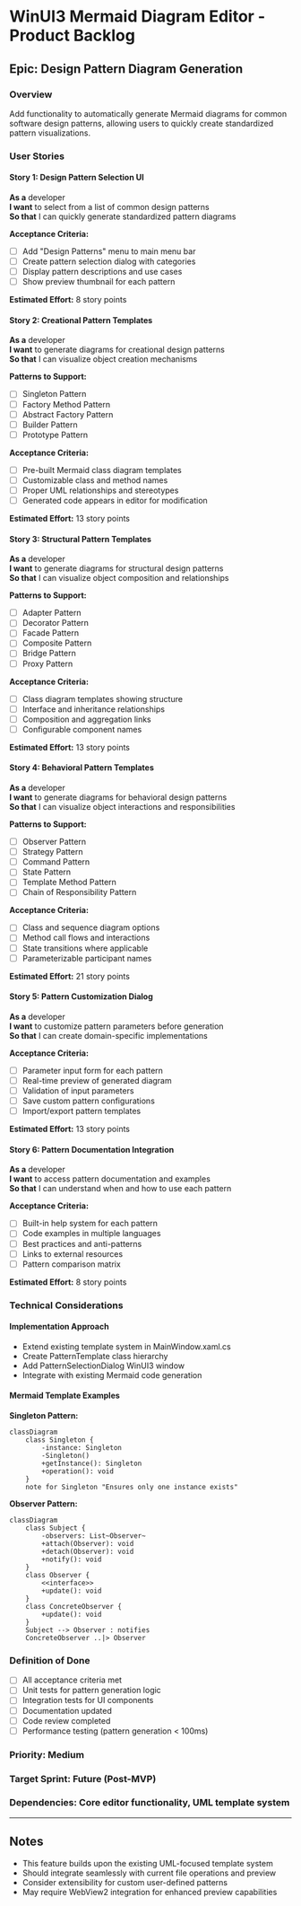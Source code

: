 # WinUI3 Mermaid Diagram Editor - Product Backlog

## Epic: Design Pattern Diagram Generation

### Overview
Add functionality to automatically generate Mermaid diagrams for common software design patterns, allowing users to quickly create standardized pattern visualizations.

### User Stories

#### Story 1: Design Pattern Selection UI
**As a** developer  
**I want** to select from a list of common design patterns  
**So that** I can quickly generate standardized pattern diagrams  

**Acceptance Criteria:**
- [ ] Add "Design Patterns" menu to main menu bar
- [ ] Create pattern selection dialog with categories
- [ ] Display pattern descriptions and use cases
- [ ] Show preview thumbnail for each pattern

**Estimated Effort:** 8 story points

#### Story 2: Creational Pattern Templates
**As a** developer  
**I want** to generate diagrams for creational design patterns  
**So that** I can visualize object creation mechanisms  

**Patterns to Support:**
- [ ] Singleton Pattern
- [ ] Factory Method Pattern  
- [ ] Abstract Factory Pattern
- [ ] Builder Pattern
- [ ] Prototype Pattern

**Acceptance Criteria:**
- [ ] Pre-built Mermaid class diagram templates
- [ ] Customizable class and method names
- [ ] Proper UML relationships and stereotypes
- [ ] Generated code appears in editor for modification

**Estimated Effort:** 13 story points

#### Story 3: Structural Pattern Templates
**As a** developer  
**I want** to generate diagrams for structural design patterns  
**So that** I can visualize object composition and relationships  

**Patterns to Support:**
- [ ] Adapter Pattern
- [ ] Decorator Pattern
- [ ] Facade Pattern
- [ ] Composite Pattern
- [ ] Bridge Pattern
- [ ] Proxy Pattern

**Acceptance Criteria:**
- [ ] Class diagram templates showing structure
- [ ] Interface and inheritance relationships
- [ ] Composition and aggregation links
- [ ] Configurable component names

**Estimated Effort:** 13 story points

#### Story 4: Behavioral Pattern Templates
**As a** developer  
**I want** to generate diagrams for behavioral design patterns  
**So that** I can visualize object interactions and responsibilities  

**Patterns to Support:**
- [ ] Observer Pattern
- [ ] Strategy Pattern
- [ ] Command Pattern
- [ ] State Pattern
- [ ] Template Method Pattern
- [ ] Chain of Responsibility Pattern

**Acceptance Criteria:**
- [ ] Class and sequence diagram options
- [ ] Method call flows and interactions
- [ ] State transitions where applicable
- [ ] Parameterizable participant names

**Estimated Effort:** 21 story points

#### Story 5: Pattern Customization Dialog
**As a** developer  
**I want** to customize pattern parameters before generation  
**So that** I can create domain-specific implementations  

**Acceptance Criteria:**
- [ ] Parameter input form for each pattern
- [ ] Real-time preview of generated diagram
- [ ] Validation of input parameters
- [ ] Save custom pattern configurations
- [ ] Import/export pattern templates

**Estimated Effort:** 13 story points

#### Story 6: Pattern Documentation Integration
**As a** developer  
**I want** to access pattern documentation and examples  
**So that** I can understand when and how to use each pattern  

**Acceptance Criteria:**
- [ ] Built-in help system for each pattern
- [ ] Code examples in multiple languages
- [ ] Best practices and anti-patterns
- [ ] Links to external resources
- [ ] Pattern comparison matrix

**Estimated Effort:** 8 story points

### Technical Considerations

#### Implementation Approach
- Extend existing template system in MainWindow.xaml.cs
- Create PatternTemplate class hierarchy
- Add PatternSelectionDialog WinUI3 window
- Integrate with existing Mermaid code generation

#### Mermaid Template Examples

**Singleton Pattern:**
```mermaid
classDiagram
    class Singleton {
        -instance: Singleton
        -Singleton()
        +getInstance(): Singleton
        +operation(): void
    }
    note for Singleton "Ensures only one instance exists"
```

**Observer Pattern:**
```mermaid
classDiagram
    class Subject {
        -observers: List~Observer~
        +attach(Observer): void
        +detach(Observer): void
        +notify(): void
    }
    class Observer {
        <<interface>>
        +update(): void
    }
    class ConcreteObserver {
        +update(): void
    }
    Subject --> Observer : notifies
    ConcreteObserver ..|> Observer
```

### Definition of Done
- [ ] All acceptance criteria met
- [ ] Unit tests for pattern generation logic
- [ ] Integration tests for UI components
- [ ] Documentation updated
- [ ] Code review completed
- [ ] Performance testing (pattern generation < 100ms)

### Priority: Medium
### Target Sprint: Future (Post-MVP)
### Dependencies: Core editor functionality, UML template system

---

## Notes
- This feature builds upon the existing UML-focused template system
- Should integrate seamlessly with current file operations and preview
- Consider extensibility for custom user-defined patterns
- May require WebView2 integration for enhanced preview capabilities
